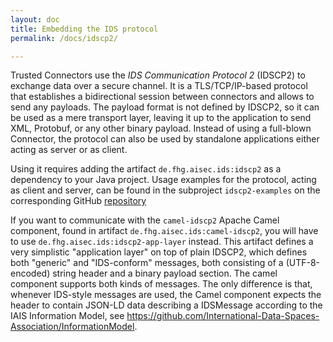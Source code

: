 ```yaml
---
layout: doc
title: Embedding the IDS protocol
permalink: /docs/idscp2/

---
```


Trusted Connectors use the _IDS Communication Protocol 2_ (IDSCP2) to exchange data over a secure channel. It is a TLS/TCP/IP-based protocol that establishes a bidirectional session between connectors and allows to send any payloads. The payload format is not defined by IDSCP2, so it can be used as a mere transport layer, leaving it up to the application to send XML, Protobuf, or any other binary payload. Instead of using a full-blown Connector, the protocol can also be used by standalone applications either acting as server or as client.

Using it requires adding the artifact `de.fhg.aisec.ids:idscp2` as a dependency to your Java project. Usage examples for the protocol, acting as client and server, can be found in the subproject `idscp2-examples` on the corresponding GitHub [repository](https://github.com/industrial-data-space/idscp2-jvm)

If you want to communicate with the `camel-idscp2` Apache Camel component, found in artifact `de.fhg.aisec.ids:camel-idscp2`, you will have to use `de.fhg.aisec.ids:idscp2-app-layer` instead. This artifact defines a very simplistic "application layer" on top of plain IDSCP2, which defines both "generic" and "IDS-conform" messages, both consisting of a (UTF-8-encoded) string header and a binary payload section. The camel component supports both kinds of messages. The only difference is that, whenever IDS-style messages are used, the Camel component expects the header to contain JSON-LD data describing a IDSMessage according to the IAIS Information Model, see https://github.com/International-Data-Spaces-Association/InformationModel.
